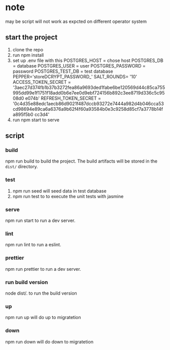 # note
may be script will not work as expcted on different operator system

## start the project

1.  clone the repo
2.  run npm install
3.  set up .env file with this 
    POSTGRES_HOST = chose host
    POSTGRES_DB = database
    POSTGRES_USER = user
    POSTGRES_PASSWORD = password
    POSTGRES_TEST_DB = test database
    PEPPER='storeDCRYPT_PASSWORD_'
    SALT_ROUNDS= '10'
    ACCESS_TOKEN_SECRET = '3aec27d374fb1b37b3272fea86a9693ded1fabe6be120569d44c85ca755995dd99e1f1751f18add0b6e7ee0d9ebf724156b892c3ee8719d336c5c9508d0
    e074b'
    REFRESH_TOKEN_SECRET = '0c4d35e88edc1aecb86d9021f487dccb93272e7444a982d4b046cca53cd98694e89ca6a6376a9b62f4f60a93584b0e3c9258d85cf7a3778b14fa895f5b0
    cc3d4'
4.  run npm start to serve

## script

### build

npm run build to build the project. The build artifacts will be stored in the `dist/` directory.

### test
1. npm run seed will seed data in test database 
2. npm run test to to execute the unit tests with jasmine 

### serve

npm run start to run a dev server.

### lint

npm run lint to run a eslint.

### prettier

npm run prettier to run a dev server.

### run build version

node dist/. to run the build version

### up

npm run up will do up to migratetion

### down

npm run down will do down to migratetion

